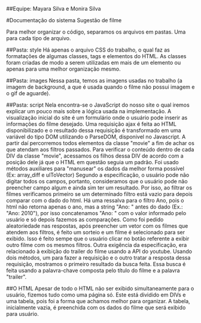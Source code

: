 ##Equipe: Mayara Silva e Monira Silva

#Documentação do sistema Sugestão de filme

Para melhor organizar o código, separamos os arquivos em pastas. Uma para cada tipo de arquivo.

##Pasta: style
Há apenas o arquivo CSS do trabalho, o qual faz as formatações de algumas classes, tags e elementos do HTML. As classes foram criadas de modo a serem utilizadas em mais de um elemento ou apenas para uma melhor organização mesmo.

##Pasta: images
Nessa pasta, temos as imagens usadas no trabalho (a imagem de background, a que é usada quando o filme não possui imagem e o gif de aguarde).

##Pasta: script
Nela encontra-se o JavaScript do nosso site o qual iremos explicar um pouco mais sobre a lógica usada na implementação.
A visualização inicial do site é um formulário onde o usuário pode inserir as informações do filme desejado.
Uma requisição ajax é feita ao HTML disponibilizado e o resultado dessa requisição é transformado em uma variável do tipo DOM utilizando o ParseDOM, disponivel no Javascript. A partir daí percorremos todos elementos da classe "movie" a fim de achar os que atendam aos filtros passados. Para verificar o conteúdo dentro de cada DIV da classe "movie", acessamos os filhos dessa DIV de acordo com a posição dele já que o HTML em questão seguia um padrão. Foi usado métodos auxiliares para "manusear" os dados da melhor forma possível (Ex: array_diff e ulToVector)
Segundo a especificação, o usuário pode não digitar todos os campos, portanto, consideramos que o usuário pode não preencher campo algum e ainda sim ter um resultado. Por isso, ao filtrar os filmes verificamos primeiro se um determinado filtro está vazio para depois comparar com o dado do html. Há uma ressalva para o filtro Ano, pois o html não retorna apenas o ano, mas a string "Ano: " antes do dado (Ex.: "Ano: 2010"), por isso concatenamos "Ano: " com o valor informado pelo usuário e só depois fazemos as comparações.
Como foi pedido aleatoriedade nas respostas, após preencher um vetor com os filmes que atendem aos filtros, é feito um sorteio e um filme é selecionado para ser exibido. Isso é feito sempe que o usuário clicar no botão referente a exibir outro filme com os mesmos filtros.
Outra exigência da especificação, era relacionado à exibição do trailer do filme usando a API do youtube. Usando dois métodos, um para fazer a requisição e o outro tratar a resposta dessa requisição, mostramos o primeiro resultado da busca feita. Essa busca é feita usando a palavra-chave composta pelo título do filme e a palavra "trailer".

##O HTML
Apesar de todo o HTML não ser exibido simultaneamente para o usuário, fizemos tudo como uma página só. Este está dividido em DIVs e uma tabela, pois foi a forma que achamos melhor para organizar. A tabela, inicialmente vazia, é preenchida com os dados do filme que será exibido para  usuário.
